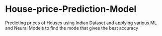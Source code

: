 # House-price-Prediction-Model
Predicting prices of Houses using Indian Dataset and applying various ML and Neural Models to find the mode that gives the best accuracy



